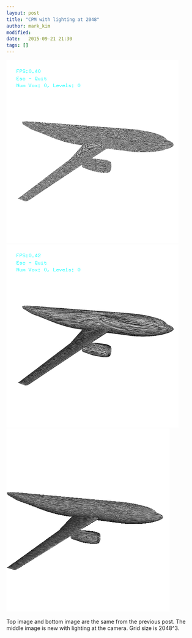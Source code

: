 ```yaml
---
layout: post
title: "CPM with lighting at 2048"
author: mark_kim
modified:
date:   2015-09-21 21:30
tags: []
---
```


![Closest Point Method LIC](/images/2015-09-21/f6-cpm-2048.png)
![Closest Point Method LIC](/images/2015-09-21/f6-cpm-2048-lighting.png)
![Closest Point Embedding UFLIC](/images/2015-09-21/f6-2048.png)

Top image and bottom image are the same from the previous post. The middle image is new with lighting at the camera. Grid size is 2048^3.
 
 
 
 
